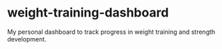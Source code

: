 # weight-training-dashboard
My personal dashboard to track progress in weight training and strength development.
